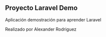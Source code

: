 ## Proyecto Laravel Demo

Aplicación demostración para aprender Laravel

Realizado por Alexander Rodriguez
